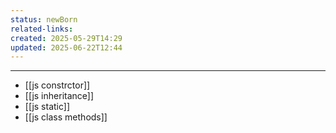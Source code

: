 ```yaml
---
status: newBorn
related-links: 
created: 2025-05-29T14:29
updated: 2025-06-22T12:44
---
```

---

- [[js constrctor]]
- [[js inheritance]]
- [[js static]]
- [[js class methods]]

